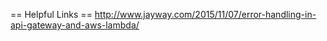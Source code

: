 

== Helpful Links ==
http://www.jayway.com/2015/11/07/error-handling-in-api-gateway-and-aws-lambda/
